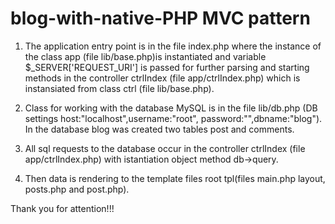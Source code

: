 # blog-with-native-PHP MVC pattern

1. The application entry point is in the file index.php where the instance of the class app (file lib/base.php)is instantiated and variable 
$_SERVER['REQUEST_URI'] is passed for further parsing and starting methods in the controller ctrlIndex (file app/ctrlIndex.php) which is 
instansiated from class ctrl (file lib/base.php).

2. Class for working with the database MySQL is in the file lib/db.php (DB settings host:"localhost",username:"root",
password:"",dbname:"blog"). In the database blog was created two tables post and comments.

3. All sql requests to the database occur in the controller ctrlIndex (file app/ctrlIndex.php) with istantiation object method db->query.

4. Then data is rendering to the template files root tpl(files main.php layout, posts.php and post.php).

Thank you for attention!!!
